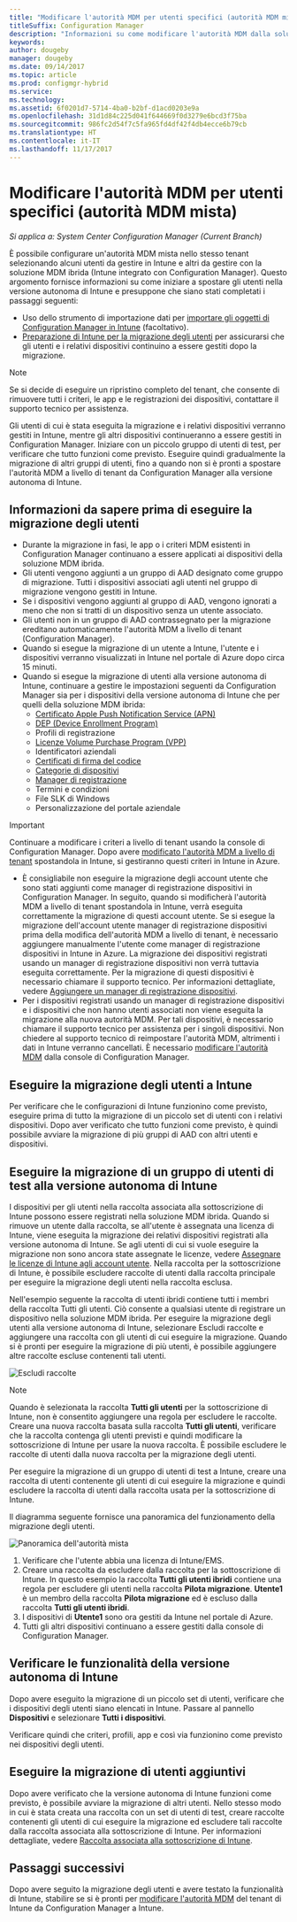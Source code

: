 ```yaml
---
title: "Modificare l'autorità MDM per utenti specifici (autorità MDM mista)"
titleSuffix: Configuration Manager
description: "Informazioni su come modificare l'autorità MDM dalla soluzione MDM ibrida alla versione autonoma di Intune per alcuni utenti."
keywords: 
author: dougeby
manager: dougeby
ms.date: 09/14/2017
ms.topic: article
ms.prod: configmgr-hybrid
ms.service: 
ms.technology: 
ms.assetid: 6f0201d7-5714-4ba0-b2bf-d1acd0203e9a
ms.openlocfilehash: 31d1d84c225d041f644669f0d3279e6bcd3f75ba
ms.sourcegitcommit: 986fc2d54f7c5fa965fd4df42f4db4ecce6b79cb
ms.translationtype: HT
ms.contentlocale: it-IT
ms.lasthandoff: 11/17/2017
---
```

# <a name="change-the-mdm-authority-for-specific-users-mixed-mdm-authority"></a>Modificare l'autorità MDM per utenti specifici (autorità MDM mista) 

*Si applica a: System Center Configuration Manager (Current Branch)*    

È possibile configurare un'autorità MDM mista nello stesso tenant selezionando alcuni utenti da gestire in Intune e altri da gestire con la soluzione MDM ibrida (Intune integrato con Configuration Manager). Questo argomento fornisce informazioni su come iniziare a spostare gli utenti nella versione autonoma di Intune e presuppone che siano stati completati i passaggi seguenti:
- Uso dello strumento di importazione dati per [importare gli oggetti di Configuration Manager in Intune](migrate-import-data.md) (facoltativo).
- [Preparazione di Intune per la migrazione degli utenti](migrate-prepare-intune.md) per assicurarsi che gli utenti e i relativi dispositivi continuino a essere gestiti dopo la migrazione.

> [!Note]    
> Se si decide di eseguire un ripristino completo del tenant, che consente di rimuovere tutti i criteri, le app e le registrazioni dei dispositivi, contattare il supporto tecnico per assistenza.

Gli utenti di cui è stata eseguita la migrazione e i relativi dispositivi verranno gestiti in Intune, mentre gli altri dispositivi continueranno a essere gestiti in Configuration Manager. Iniziare con un piccolo gruppo di utenti di test, per verificare che tutto funzioni come previsto. Eseguire quindi gradualmente la migrazione di altri gruppi di utenti, fino a quando non si è pronti a spostare l'autorità MDM a livello di tenant da Configuration Manager alla versione autonoma di Intune. 

## <a name="things-to-know-before-you-migrate-users"></a>Informazioni da sapere prima di eseguire la migrazione degli utenti
- Durante la migrazione in fasi, le app o i criteri MDM esistenti in Configuration Manager continuano a essere applicati ai dispositivi della soluzione MDM ibrida.
- Gli utenti vengono aggiunti a un gruppo di AAD designato come gruppo di migrazione. Tutti i dispositivi associati agli utenti nel gruppo di migrazione vengono gestiti in Intune.
- Se i dispositivi vengono aggiunti al gruppo di AAD, vengono ignorati a meno che non si tratti di un dispositivo senza un utente associato.
- Gli utenti non in un gruppo di AAD contrassegnato per la migrazione ereditano automaticamente l'autorità MDM a livello di tenant (Configuration Manager).
- Quando si esegue la migrazione di un utente a Intune, l'utente e i dispositivi verranno visualizzati in Intune nel portale di Azure dopo circa 15 minuti.  
- Quando si esegue la migrazione di utenti alla versione autonoma di Intune, continuare a gestire le impostazioni seguenti da Configuration Manager sia per i dispositivi della versione autonoma di Intune che per quelli della soluzione MDM ibrida:
    - [Certificato Apple Push Notification Service (APN)](/sccm/mdm/deploy-use/enroll-hybrid-ios-mac)
    - [DEP (Device Enrollment Program)](/sccm/mdm/deploy-use/ios-device-enrollment-program-for-hybrid)
    - Profili di registrazione
    - [Licenze Volume Purchase Program (VPP)](/sccm/mdm/deploy-use/manage-volume-purchased-ios-apps)
    - Identificatori aziendali 
    - [Certificati di firma del codice](/sccm/mdm/deploy-use/enroll-hybrid-windows)
    - [Categorie di dispositivi](/sccm/core/clients/manage/collections/automatically-categorize-devices-into-collections)
    - [Manager di registrazione](/sccm/mdm/plan-design/device-enrollment-methods)
    - Termini e condizioni
    - File SLK di Windows
    - Personalizzazione del portale aziendale    
      
> [!Important]    
  > Continuare a modificare i criteri a livello di tenant usando la console di Configuration Manager. Dopo avere [modificato l'autorità MDM a livello di tenant](change-mdm-authority.md) spostandola in Intune, si gestiranno questi criteri in Intune in Azure. 
- È consigliabile non eseguire la migrazione degli account utente che sono stati aggiunti come manager di registrazione dispositivi in Configuration Manager. In seguito, quando si modificherà l'autorità MDM a livello di tenant spostandola in Intune, verrà eseguita correttamente la migrazione di questi account utente. Se si esegue la migrazione dell'account utente manager di registrazione dispositivi prima della modifica dell'autorità MDM a livello di tenant, è necessario aggiungere manualmente l'utente come manager di registrazione dispositivi in Intune in Azure. La migrazione dei dispositivi registrati usando un manager di registrazione dispositivi non verrà tuttavia eseguita correttamente. Per la migrazione di questi dispositivi è necessario chiamare il supporto tecnico. Per informazioni dettagliate, vedere [Aggiungere un manager di registrazione dispositivi](https://docs.microsoft.com/en-us/intune/device-enrollment-manager-enroll#add-a-device-enrollment-manager).
- Per i dispositivi registrati usando un manager di registrazione dispositivi e i dispositivi che non hanno utenti associati non viene eseguita la migrazione alla nuova autorità MDM. Per tali dispositivi, è necessario chiamare il supporto tecnico per assistenza per i singoli dispositivi. Non chiedere al supporto tecnico di reimpostare l'autorità MDM, altrimenti i dati in Intune verranno cancellati. È necessario [modificare l'autorità MDM](migrate-change-mdm-authority.md) dalla console di Configuration Manager.

## <a name="migrate-users-to-intune"></a>Eseguire la migrazione degli utenti a Intune
Per verificare che le configurazioni di Intune funzionino come previsto, eseguire prima di tutto la migrazione di un piccolo set di utenti con i relativi dispositivi. Dopo aver verificato che tutto funzioni come previsto, è quindi possibile avviare la migrazione di più gruppi di AAD con altri utenti e dispositivi.

## <a name="migrate-a-test-group-of-users-to-intune-standalone"></a>Eseguire la migrazione di un gruppo di utenti di test alla versione autonoma di Intune
I dispositivi per gli utenti nella raccolta associata alla sottoscrizione di Intune possono essere registrati nella soluzione MDM ibrida. Quando si rimuove un utente dalla raccolta, se all'utente è assegnata una licenza di Intune, viene eseguita la migrazione dei relativi dispositivi registrati alla versione autonoma di Intune. Se agli utenti di cui si vuole eseguire la migrazione non sono ancora state assegnate le licenze, vedere [Assegnare le licenze di Intune agli account utente](https://docs.microsoft.com/intune/licenses-assign). Nella raccolta per la sottoscrizione di Intune, è possibile escludere raccolte di utenti dalla raccolta principale per eseguire la migrazione degli utenti nella raccolta esclusa. 

Nell'esempio seguente la raccolta di utenti ibridi contiene tutti i membri della raccolta Tutti gli utenti. Ciò consente a qualsiasi utente di registrare un dispositivo nella soluzione MDM ibrida. Per eseguire la migrazione degli utenti alla versione autonoma di Intune, selezionare Escludi raccolte e aggiungere una raccolta con gli utenti di cui eseguire la migrazione. Quando si è pronti per eseguire la migrazione di più utenti, è possibile aggiungere altre raccolte escluse contenenti tali utenti. 

![Escludi raccolte](../media/migrate-excludecollections.png)

> [!Note] 
> Quando è selezionata la raccolta **Tutti gli utenti** per la sottoscrizione di Intune, non è consentito aggiungere una regola per escludere le raccolte. Creare una nuova raccolta basata sulla raccolta **Tutti gli utenti**, verificare che la raccolta contenga gli utenti previsti e quindi modificare la sottoscrizione di Intune per usare la nuova raccolta. È possibile escludere le raccolte di utenti dalla nuova raccolta per la migrazione degli utenti. 

Per eseguire la migrazione di un gruppo di utenti di test a Intune, creare una raccolta di utenti contenente gli utenti di cui eseguire la migrazione e quindi escludere la raccolta di utenti dalla raccolta usata per la sottoscrizione di Intune.   

Il diagramma seguente fornisce una panoramica del funzionamento della migrazione degli utenti.

 ![Panoramica dell'autorità mista](../media/migrate-mixedauthority.svg)

1. Verificare che l'utente abbia una licenza di Intune/EMS. 
2. Creare una raccolta da escludere dalla raccolta per la sottoscrizione di Intune. In questo esempio la raccolta **Tutti gli utenti ibridi** contiene una regola per escludere gli utenti nella raccolta **Pilota migrazione**. **Utente1** è un membro della raccolta **Pilota migrazione** ed è escluso dalla raccolta **Tutti gli utenti ibridi**. 
3. I dispositivi di **Utente1** sono ora gestiti da Intune nel portale di Azure. 
4. Tutti gli altri dispositivi continuano a essere gestiti dalla console di Configuration Manager. 

## <a name="verify-intune-standalone-functionality"></a>Verificare le funzionalità della versione autonoma di Intune
Dopo avere eseguito la migrazione di un piccolo set di utenti, verificare che i dispositivi degli utenti siano elencati in Intune. Passare al pannello **Dispositivi** e selezionare **Tutti i dispositivi**. 

Verificare quindi che criteri, profili, app e così via funzionino come previsto nei dispositivi degli utenti.

## <a name="migrate-additional-users"></a>Eseguire la migrazione di utenti aggiuntivi
Dopo avere verificato che la versione autonoma di Intune funzioni come previsto, è possibile avviare la migrazione di altri utenti. Nello stesso modo in cui è stata creata una raccolta con un set di utenti di test, creare raccolte contenenti gli utenti di cui eseguire la migrazione ed escludere tali raccolte dalla raccolta associata alla sottoscrizione di Intune. Per informazioni dettagliate, vedere [Raccolta associata alla sottoscrizione di Intune](#collection-associated-with-your-intune-subscription).

## <a name="next-steps"></a>Passaggi successivi
Dopo avere seguito la migrazione degli utenti e avere testato la funzionalità di Intune, stabilire se si è pronti per [modificare l'autorità MDM](migrate-change-mdm-authority.md) del tenant di Intune da Configuration Manager a Intune. 